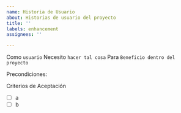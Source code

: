 ```yaml
---
name: Historia de Usuario
about: Historias de usuario del proyecto
title: ''
labels: enhancement
assignees: ''

---
```


Como `usuario`
Necesito `hacer tal cosa`
Para `Beneficio dentro del proyecto`

Precondiciones:

Criterios de Aceptación
-[ ] a
-[ ]  b
